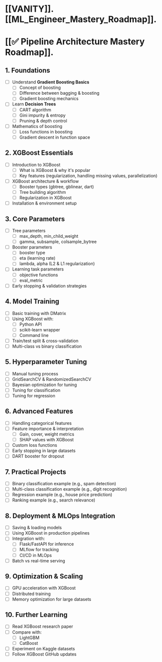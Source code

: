 # [[VANITY]]. [[ML_Engineer_Mastery_Roadmap]].
# [[✅ Pipeline Architecture Mastery Roadmap]]. 
## 1. **Foundations**
- [ ] Understand **Gradient Boosting Basics**
  - [ ] Concept of boosting
  - [ ] Difference between bagging & boosting
  - [ ] Gradient boosting mechanics
- [ ] Learn **Decision Trees**
  - [ ] CART algorithm
  - [ ] Gini impurity & entropy
  - [ ] Pruning & depth control
- [ ] Mathematics of boosting
  - [ ] Loss functions in boosting
  - [ ] Gradient descent in function space

## 2. **XGBoost Essentials**
- [ ] Introduction to XGBoost
  - [ ] What is XGBoost & why it's popular
  - [ ] Key features (regularization, handling missing values, parallelization)
- [ ] XGBoost architecture & workflow
  - [ ] Booster types (gbtree, gblinear, dart)
  - [ ] Tree building algorithm
  - [ ] Regularization in XGBoost
- [ ] Installation & environment setup

## 3. **Core Parameters**
- [ ] Tree parameters
  - [ ] max_depth, min_child_weight
  - [ ] gamma, subsample, colsample_bytree
- [ ] Booster parameters
  - [ ] booster type
  - [ ] eta (learning rate)
  - [ ] lambda, alpha (L2 & L1 regularization)
- [ ] Learning task parameters
  - [ ] objective functions
  - [ ] eval_metric
- [ ] Early stopping & validation strategies

## 4. **Model Training**
- [ ] Basic training with DMatrix
- [ ] Using XGBoost with:
  - [ ] Python API
  - [ ] scikit-learn wrapper
  - [ ] Command line
- [ ] Train/test split & cross-validation
- [ ] Multi-class vs binary classification

## 5. **Hyperparameter Tuning**
- [ ] Manual tuning process
- [ ] GridSearchCV & RandomizedSearchCV
- [ ] Bayesian optimization for tuning
- [ ] Tuning for classification
- [ ] Tuning for regression

## 6. **Advanced Features**
- [ ] Handling categorical features
- [ ] Feature importance & interpretation
  - [ ] Gain, cover, weight metrics
  - [ ] SHAP values with XGBoost
- [ ] Custom loss functions
- [ ] Early stopping in large datasets
- [ ] DART booster for dropout

## 7. **Practical Projects**
- [ ] Binary classification example (e.g., spam detection)
- [ ] Multi-class classification example (e.g., digit recognition)
- [ ] Regression example (e.g., house price prediction)
- [ ] Ranking example (e.g., search relevance)

## 8. **Deployment & MLOps Integration**
- [ ] Saving & loading models
- [ ] Using XGBoost in production pipelines
- [ ] Integration with:
  - [ ] Flask/FastAPI for inference
  - [ ] MLflow for tracking
  - [ ] CI/CD in MLOps
- [ ] Batch vs real-time serving

## 9. **Optimization & Scaling**
- [ ] GPU acceleration with XGBoost
- [ ] Distributed training
- [ ] Memory optimization for large datasets

## 10. **Further Learning**
- [ ] Read XGBoost research paper
- [ ] Compare with:
  - [ ] LightGBM
  - [ ] CatBoost
- [ ] Experiment on Kaggle datasets
- [ ] Follow XGBoost GitHub updates
